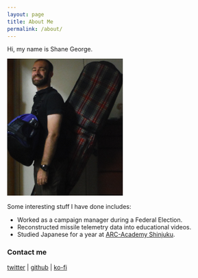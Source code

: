 ```yaml
---
layout: page
title: About Me
permalink: /about/
---
```


Hi, my name is Shane George.

![Shane](/images/board-bag.png "Shane with snowboard and bag")

Some interesting stuff I have done includes:
* Worked as a campaign manager during a Federal Election.
* Reconstructed missile telemetry data into educational videos.
* Studied Japanese for a year at [ARC-Academy Shinjuku](https://japanese.arc-academy.net/). 

### Contact me

[twitter](https://twitter.com/t3liph0n3/) | 
[github](https://github.com/t3liph0n3/) | 
[ko-fi](https://www.ko-fi.com/t3liph0n3/)
<!--
[italki](https://www.italki.com/user/2099994/) | 
[steam](https://steamcommunity.com/profiles/76561198251858654/) | 
[mdn](https://developer.mozilla.org/en-US/profiles/t3liph0n3/) | 
[dataquest](https://app.dataquest.io/profile/4rgum3nt/) | 
[free code camp](https://www.freecodecamp.org/t3liph0n3)
-->
